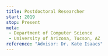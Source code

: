 ```yaml
---
title: Postdoctoral Researcher
start: 2019
stop: Present
meta:
 - Department of Computer Science
 - University of Arizona, Tucson, AZ
reference: "Advisor: Dr. Kate Isaacs"
---
```

